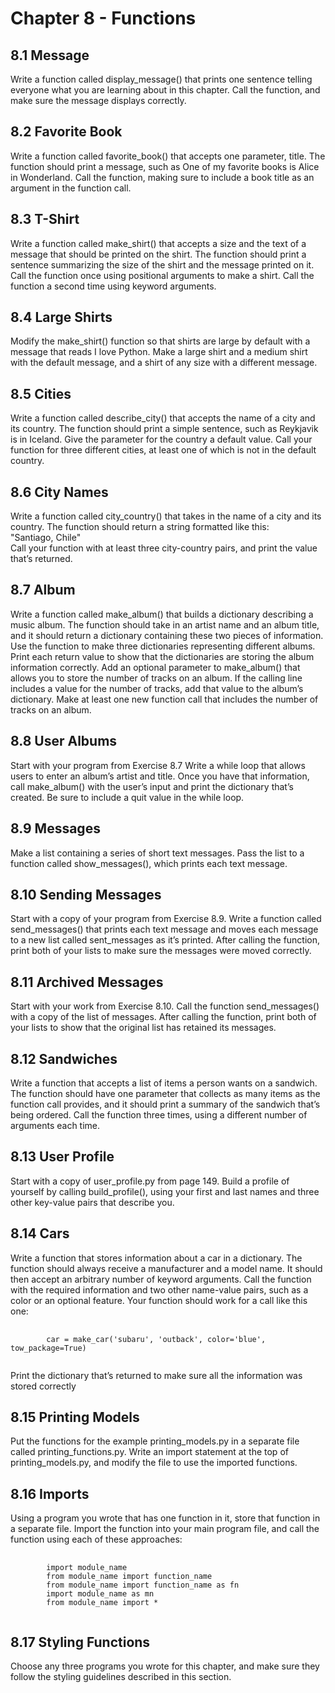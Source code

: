 <h1>Chapter 8 - Functions</h1>

<h2>8.1 Message</h2>
<p>
    Write a function called display_message() that prints one sentence telling everyone what you are learning about in this chapter. Call the 
    function, and make sure the message displays correctly.
</p>

<h2>8.2 Favorite Book</h2>
<p>
    Write a function called favorite_book() that accepts one 
    parameter, title. The function should print a message, such as One of my 
    favorite books is Alice in Wonderland. Call the function, making sure to 
    include a book title as an argument in the function call.    
</p>

<h2>8.3 T-Shirt</h2>
<p>
    Write a function called make_shirt() that accepts a size and the 
    text of a message that should be printed on the shirt. The function should print 
    a sentence summarizing the size of the shirt and the message printed on it.
    Call the function once using positional arguments to make a shirt. Call the 
    function a second time using keyword arguments.
</p>

<h2>8.4 Large Shirts</h2>
<p>
    Modify the make_shirt() function so that shirts are large 
    by default with a message that reads I love Python. Make a large shirt and a 
    medium shirt with the default message, and a shirt of any size with a different 
    message.    
</p>

<h2>8.5 Cities</h2>
<p>
    Write a function called describe_city() that accepts the name of 
    a city and its country. The function should print a simple sentence, such as 
    Reykjavik is in Iceland. Give the parameter for the country a default value.
    Call your function for three different cities, at least one of which is not in the 
    default country.    
</p>

<h2>8.6 City Names</h2>
<p>
    Write a function called city_country() that takes in the name 
    of a city and its country. The function should return a string formatted like this: <br>
    "Santiago, Chile" <br>
    Call your function with at least three city-country pairs, and print the value 
    that’s returned.
</p>

<h2>8.7 Album</h2>
<p>
    Write a function called make_album() that builds a dictionary 
    describing a music album. The function should take in an artist name and an 
    album title, and it should return a dictionary containing these two pieces of 
    information. Use the function to make three dictionaries representing different 
    albums. Print each return value to show that the dictionaries are storing the 
    album information correctly.
    Add an optional parameter to make_album() that allows you to store the 
    number of tracks on an album. If the calling line includes a value for the number of tracks, add that value to the album’s dictionary. Make at least one new 
    function call that includes the number of tracks on an album.    
</p>

<h2>8.8 User Albums</h2>
<p>
    Start with your program from Exercise 8.7 Write a while
    loop that allows users to enter an album’s artist and title. Once you have that 
    information, call make_album() with the user’s input and print the dictionary 
    that’s created. Be sure to include a quit value in the while loop.    
</p>

<h2>8.9 Messages</h2>
<p>
    Make a list containing a series of short text messages. Pass the 
    list to a function called show_messages(), which prints each text message.
</p>

<h2>8.10 Sending Messages</h2>
<p>
    Start with a copy of your program from Exercise 8.9. 
    Write a function called send_messages() that prints each text message and 
    moves each message to a new list called sent_messages as it’s printed. After 
    calling the function, print both of your lists to make sure the messages were 
    moved correctly.    
</p>

<h2>8.11 Archived Messages</h2>
<p>
    Start with your work from Exercise 8.10. Call the 
    function send_messages() with a copy of the list of messages. After calling the 
    function, print both of your lists to show that the original list has retained its 
    messages.    
</p>

<h2>8.12 Sandwiches</h2>
<p>
    Write a function that accepts a list of items a person wants
    on a sandwich. The function should have one parameter that collects as many
    items as the function call provides, and it should print a summary of the sandwich that’s being ordered. Call the
    function three times, using a different number of arguments each time.
</p>

<h2>8.13 User Profile</h2>
<p>
    Start with a copy of user_profile.py from page 149. Build a
    profile of yourself by calling build_profile(), using your first and last names
    and three other key-value pairs that describe you.
</p>

<h2>8.14 Cars</h2>
<p>
    Write a function that stores information about a car in a dictionary. The function should always receive a
    manufacturer and a model name. It
    should then accept an arbitrary number of keyword arguments. Call the function with the required information and two
    other name-value pairs, such as a
    color or an optional feature. Your function should work for a call like this one:
<pre>
    <code>
        car = make_car('subaru', 'outback', color='blue', tow_package=True)
    </code>
</pre>
    Print the dictionary that’s returned to make sure all the information was
    stored correctly
</p>

<h2>8.15 Printing Models</h2>
<p>
    Put the functions for the example printing_models.py in a
    separate file called printing_functions.py. Write an import statement at the top
    of printing_models.py, and modify the file to use the imported functions.
</p>

<h2>8.16 Imports</h2>
<p>
    Using a program you wrote that has one function in it, store that
    function in a separate file. Import the function into your main program file, and
    call the function using each of these approaches:
<pre>
    <code>
        import module_name
        from module_name import function_name
        from module_name import function_name as fn
        import module_name as mn
        from module_name import *
    </code>
</pre>
</p>

<h2>8.17 Styling Functions</h2>
<p>
    Choose any three programs you wrote for this chapter, 
    and make sure they follow the styling guidelines described in this section.
</p>